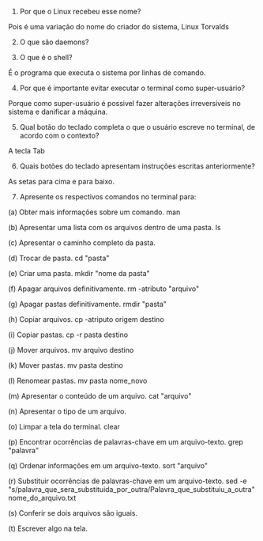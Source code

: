 1. Por que o Linux recebeu esse nome?

Pois é uma variação do nome do criador do sistema, Linux Torvalds

2. O que são daemons?



3. O que é o shell?

É o programa que executa o sistema por linhas de comando. 

4. Por que é importante evitar executar o terminal como super-usuário?

Porque como super-usuário é possivel fazer alterações irreversíveis no sistema e danificar a máquina.

5. Qual botão do teclado completa o que o usuário escreve no terminal, de acordo com o contexto?

A tecla Tab

6. Quais botões do teclado apresentam instruções escritas anteriormente?

As setas para cima e para baixo.

7. Apresente os respectivos comandos no terminal para:

  (a) Obter mais informações sobre um comando.
  man
  
  (b) Apresentar uma lista com os arquivos dentro de uma pasta.
  ls
  
  (c) Apresentar o caminho completo da pasta.
  
  (d) Trocar de pasta.
  cd "pasta"
  
  (e) Criar uma pasta.
  mkdir "nome da pasta"
  
  (f) Apagar arquivos definitivamente.
  rm -atributo "arquivo"
  
  (g) Apagar pastas definitivamente.
  rmdir "pasta"
  
  (h) Copiar arquivos.
  cp -atriputo origem destino
  
  (i) Copiar pastas.
  cp -r pasta destino
  
  (j) Mover arquivos.
  mv arquivo destino
  
  (k) Mover pastas.
  mv pasta destino
  
  (l) Renomear pastas.
  mv pasta nome_novo
  
  (m) Apresentar o conteúdo de um arquivo.
  cat "arquivo"
  
  (n) Apresentar o tipo de um arquivo.
  
  
  (o) Limpar a tela do terminal.
  clear
  
  (p) Encontrar ocorrências de palavras-chave em um arquivo-texto.
  grep "palavra"
  
  (q) Ordenar informações em um arquivo-texto.
  sort "arquivo"
  
  (r) Substituir ocorrências de palavras-chave em um arquivo-texto.
  sed -e "s/palavra_que_sera_substituida_por_outra/Palavra_que_substituiu_a_outra" nome_do_arquivo.txt
  
  (s) Conferir se dois arquivos são iguais.
  
  (t) Escrever algo na tela.
  

